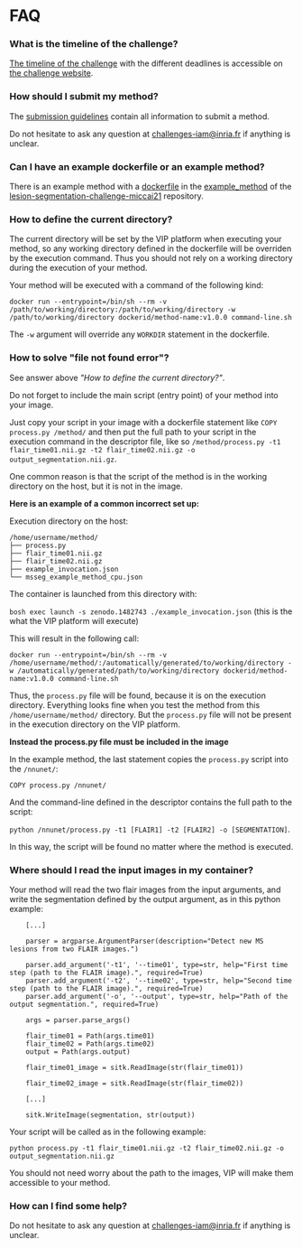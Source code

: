 # FAQ

### What is the timeline of the challenge?

[The timeline of the challenge](https://portal.fli-iam.irisa.fr/msseg-2/challenge-timeline-and-pipeline-integration/) with the different deadlines is accessible on [the challenge website](https://portal.fli-iam.irisa.fr/msseg-2/).

### How should I submit my method?

The [submission guidelines](https://gitlab.inria.fr/amasson/lesion-segmentation-challenge-miccai21/-/blob/master/SUBMISSION_GUIDELINES.md) contain all information to submit a method. 

Do not hesitate to ask any question at challenges-iam@inria.fr if anything is unclear.

### Can I have an example dockerfile or an example method?

There is an example method with a [dockerfile](https://gitlab.inria.fr/amasson/lesion-segmentation-challenge-miccai21/-/blob/master/example_method/Dockerfile.cpu) in the [example_method](https://gitlab.inria.fr/amasson/lesion-segmentation-challenge-miccai21/-/tree/master/example_method) of the [lesion-segmentation-challenge-miccai21](https://gitlab.inria.fr/amasson/lesion-segmentation-challenge-miccai21/) repository.

### How to define the current directory?

The current directory will be set by the VIP platform when executing your method, so any working directory defined in the dockerfile will be overriden by the execution command. Thus you should not rely on a working directory during the execution of your method.

Your method will be executed with a command of the following kind:

`docker run --entrypoint=/bin/sh --rm -v /path/to/working/directory:/path/to/working/directory -w /path/to/working/directory dockerid/method-name:v1.0.0 command-line.sh`

The `-w` argument will override any `WORKDIR` statement in the dockerfile.

### How to solve "file not found error"?

See answer above *"How to define the current directory?"*.

Do not forget to include the main script (entry point) of your method into your image.

Just copy your script in your image with a dockerfile statement like `COPY process.py /method/` and then put the full path to your script in the execution command in the descriptor file, like so `/method/process.py -t1 flair_time01.nii.gz -t2 flair_time02.nii.gz -o output_segmentation.nii.gz`.

One common reason is that the script of the method is in the working directory on the host, but it is not in the image.

**Here is an example of a common incorrect set up:**

Execution directory on the host: 

```
/home/username/method/
├── process.py
├── flair_time01.nii.gz
├── flair_time02.nii.gz
├── example_invocation.json
└── msseg_example_method_cpu.json
```

The container is launched from this directory with:

`bosh exec launch -s zenodo.1482743 ./example_invocation.json`      (this is the what the VIP platform will execute)

This will result in the following call:

`docker run --entrypoint=/bin/sh --rm -v /home/username/method/:/automatically/generated/to/working/directory -w /automatically/generated/path/to/working/directory dockerid/method-name:v1.0.0 command-line.sh`

Thus, the `process.py` file will be found, because it is on the execution directory. Everything looks fine when you test the method from this `/home/username/method/` directory.
But the `process.py` file will not be present in the execution directory on the VIP platform.

**Instead the process.py file must be included in the image**

In the example method, the last statement copies the `process.py` script into the `/nnunet/`:

`COPY process.py /nnunet/`

And the command-line defined in the descriptor contains the full path to the script: 

`python /nnunet/process.py -t1 [FLAIR1] -t2 [FLAIR2] -o [SEGMENTATION]`.

In this way, the script will be found no matter where the method is executed.

### Where should I read the input images in my container?

Your method will read the two flair images from the input arguments, and write the segmentation defined by the output argument, as in this python example:

```
    [...]

    parser = argparse.ArgumentParser(description="Detect new MS lesions from two FLAIR images.")

    parser.add_argument('-t1', '--time01', type=str, help="First time step (path to the FLAIR image).", required=True)
    parser.add_argument('-t2', '--time02', type=str, help="Second time step (path to the FLAIR image).", required=True)
    parser.add_argument('-o', '--output', type=str, help="Path of the output segmentation.", required=True)

    args = parser.parse_args()

    flair_time01 = Path(args.time01)
    flair_time02 = Path(args.time02)
    output = Path(args.output)

    flair_time01_image = sitk.ReadImage(str(flair_time01))

    flair_time02_image = sitk.ReadImage(str(flair_time02))

    [...]

    sitk.WriteImage(segmentation, str(output))

```

Your script will be called as in the following example:

`python process.py -t1 flair_time01.nii.gz -t2 flair_time02.nii.gz -o output_segmentation.nii.gz`

You should not need worry about the path to the images, VIP will make them accessible to your method.

### How can I find some help?

Do not hesitate to ask any question at challenges-iam@inria.fr if anything is unclear.